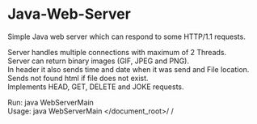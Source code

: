 # Java-Web-Server
Simple Java web server which can respond to some HTTP/1.1 requests.

Server handles multiple connections with maximum of 2 Threads.  
Server can return binary images (GIF, JPEG and PNG).  
In header it also sends time and date when it was send and File location.  
Sends not found html if file does not exist.  
Implements HEAD, GET, DELETE and JOKE requests.  

Run: java WebServerMain  
Usage: java WebServerMain </document_root>/ </port>/
